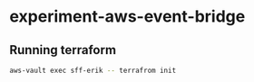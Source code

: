 # experiment-aws-event-bridge

## Running terraform

```bash
aws-vault exec sff-erik -- terrafrom init
```
